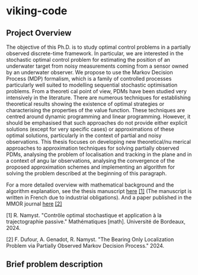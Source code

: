 # viking-code

## Project Overview

The objective of this Ph.D. is to study optimal control problems in a partially observed
 discrete-time framework. In particular, we are interested in the stochastic optimal control
 problem for estimating the position of an underwater target from noisy measurements
 coming from a sensor owned by an underwater observer. We propose to use the Markov
 Decision Process (MDP) formalism, which is a family of controlled processes particularly
 well suited to modelling sequential stochastic optimisation problems. From a theoreti
cal point of view, PDMs have been studied very intensively in the literature. There are
 numerous techniques for establishing theoretical results showing the existence of optimal
 strategies or characterising the properties of the value function. These techniques are
 centred around dynamic programming and linear programming. However, it should be
 emphasised that such approaches do not provide either explicit solutions (except for very
 specific cases) or approximations of these optimal solutions, particularly in the context of
 partial and noisy observations. This thesis focuses on developing new theoretical/nu
merical approaches to approximation techniques for solving partially observed PDMs,
 analysing the problem of localisation and tracking in the plane and in a context of angu
lar observations, analysing the convergence of the proposed approximation schemes and
 implementing an algorithm for solving the problem described at the beginning of this
 paragraph.
 
For a more detailed overview with mathematical background and the algorithm explanation, see the thesis manuscript [here](https://theses.hal.science/tel-04889756) [[1]](#1) (The manuscript is written in French due to industrial obligations).
And a paper published in the MMOR journal [here](https://hal.science/hal-04568986v1) [[2]](#2)

<a id="1">[1]</a> 
R. Namyst. "Contrôle optimal stochastique et application à la trajectographie passive." Mathématiques [math]. Université de Bordeaux, 2024.

<a id="2">[2]</a> 
F. Dufour, A. Genadot, R. Namyst. "The Bearing Only Localization Problem via Partially Observed Markov Decision Process." 2024. 

## Brief problem description

